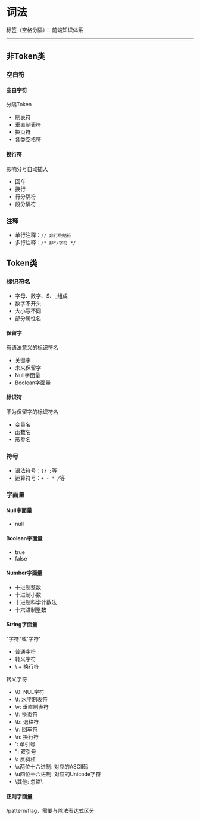 # 词法

标签（空格分隔）： 前端知识体系

---

## 非Token类

### 空白符

#### 空白字符

分隔Token

* 制表符
* 垂直制表符
* 换页符
* 各类空格符

#### 换行符

影响分号自动插入

* 回车
* 换行
* 行分隔符
* 段分隔符

### 注释

* 单行注释：`// 非行终结符`
* 多行注释：`/* 非*/字符 */`

## Token类

### 标识符名

* 字母、数字、$、_组成
* 数字不开头
* 大小写不同
* 部分属性名

#### 保留字

有语法意义的标识符名

* 关键字
* 未来保留字
* Null字面量
* Boolean字面量

#### 标识符

不为保留字的标识符名

* 变量名
* 函数名
* 形参名

### 符号

* 语法符号：`{} ;`等
* 运算符号：`+ - * /`等

### 字面量

#### Null字面量

* null

#### Boolean字面量

* true
* false

#### Number字面量

* 十进制整数
* 十进制小数
* 十进制科学计数法
* 十六进制整数

#### String字面量

"字符"或'字符'

* 普通字符
* 转义字符
* \ + 换行符

转义字符

* \0: NUL字符
* \t: 水平制表符
* \v: 垂直制表符
* \f: 换页符
* \b: 退格符
* \r: 回车符
* \n: 换行符
* \': 单引号
* \": 双引号
* \\: 反斜杠
* \x两位十六进制: 对应的ASCII码
* \u四位十六进制: 对应的Unicode字符
* \其他: 忽略\

#### 正则字面量

/pattern/flag，需要与除法表达式区分
